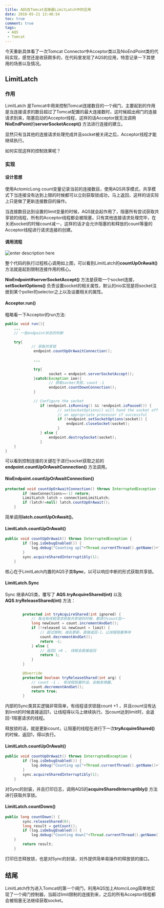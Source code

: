 ```yaml
---
title: AQS在Tomcat连接器LimitLatch中的应用
date: 2018-05-21 13:48:54
toc: true
comment: true
tags:
 - AQS
 - Tomcat
---
```


今天重新具体看了一次Tomcat Connector中Acceptor类以及NioEndPoint类的代码实现，感觉还是收获颇多的，在代码里发现了AQS的应用，特意记录一下其使用的场景以及情况。

## LimitLatch

### 作用

LimitLatch 是Tomcat中用来控制Tomcat连接数目的一个阀门，主要起到的作用是当连接请求的数目超过了Tomcat配置的最大连接数时，这时候超出阀门的连接请求到来，阻塞启动的Acceptor线程，这样的话Acceptor就无法调用 **NioEndPoint**的**serverSocketAccept()** 方法进行连接的建立。

显然只有当其他的连接请求处理完成并且socket被关闭之后，Acceptor线程才能继续执行。

如何实现这样的控制效果呢？

<!--more-->

### 实现

#### 设计思想

使用ActomicLong count变量记录当前的连接数目，使用AQS共享模式，共享模式下当连接没有达到上限的时候都可以立刻获取锁成功，马上返回，这样的话实际上只是做了更新连接数目的操作。

当连接数目达到设置的limit变量的时候，AQS就会起作用了，阻塞所有尝试获取共享锁的线程，所有的Acceptor线程都会被阻塞，只有其他连接请求处理完毕，在关闭socket的时候count减一，这样的话才会允许阻塞的和释放的count等量的Acceptor线程进行请求连接的创建。


#### 调用流程

![enter description here][1]

整个代码的执行过程核心调用如上图，可以看到LimitLatch的**countUpOrAwait()** 方法就是起到限制连接作用的核心。

**NioEndpoint#serverSocketAccept()** 方法是获取一个socket连接，**setSocketOptions()** 负责设置socket的相关属性，默认的nio实现是将socket注册到某个poller的selector之上以及设置相关的属性。

#### Acceptor.run()

粗略看一下Acceptor的run方法:

``` java
public void run(){
	...
	// 一些endpoint状态的判断
	
	try{
			// 获取共享锁
		     endpoint.countUpOrAwaitConnection();
			 
			 ...
			 
			 try{
			 	    socket = endpoint.serverSocketAccept();
			 }catch(Exception ioe){
			 		// 获取socker失败，count -1
			 	    endpoint.countDownConnection();
			 }
			 
			 // Configure the socket
                if (endpoint.isRunning() && !endpoint.isPaused()) {
                        // setSocketOptions() will hand the socket off to
                        // an appropriate processor if successful
                        if (!endpoint.setSocketOptions(socket)) {
                            endpoint.closeSocket(socket);
                        }
                } else {
                    endpoint.destroySocket(socket);
                }
	}
}
```

可以看到控制连接的关键在于进行socket获取之前的**endpoint.countUpOrAwaitConnection()** 方法调用。

#### NioEndpoint.countUpOrAwaitConnection()

``` java
protected void countUpOrAwaitConnection() throws InterruptedException {
        if (maxConnections==-1) return;
        LimitLatch latch = connectionLimitLatch;
        if (latch!=null) latch.countUpOrAwait();
    }
```
简单调用**latch.countUpOrAwait()**。

#### LimitLatch.countUpOrAwait()

``` java
public void countUpOrAwait() throws InterruptedException {
        if (log.isDebugEnabled()) {
            log.debug("Counting up["+Thread.currentThread().getName()+"] latch="+getCount());
        }
        sync.acquireSharedInterruptibly(1);
    }
```

核心在于LimitLatch内置的AQS子类**Sync**，以可以响应中断的形式获取共享锁。

#### LimitLatch.Sync

Sync 继承AQS类，覆写了 **AQS.tryAcquireShared(int)** 以及 **AQS.tryReleaseShared(int)** 方法：

``` java
		
		protected int tryAcquireShared(int ignored) {
			// 每当有线程请求获取共享锁的时候，都进行count加一
            long newCount = count.incrementAndGet();
            if (!released && newCount > limit) {
                // 超过限制，减去更新，直接返回-1，让线程阻塞等待
                count.decrementAndGet();
                return -1;
            } else {
				// 返回1 >0 ， 线程会直接返回
                return 1;
            }
        }
		
		@Override
        protected boolean tryReleaseShared(int arg) {
			// count -1 ， 有线程阻塞的话，会触发唤醒。
            count.decrementAndGet();
            return true;
        }
```

内部的Sync类其实逻辑非常简单，有线程请求锁就count +1 ，并且count没有达到limit的时候直接返回1，让线程得以马上继续执行。当count达到limit时，会返回-1阻塞请求的线程。

释放锁的话，就是更新count，让阻塞的线程在进行下一次**tryAcquireShared()** 的时候，返回1，得以执行。

#### LimitLatch.countUpOrAwait()

``` java
public void countUpOrAwait() throws InterruptedException {
        if (log.isDebugEnabled()) {
            log.debug("Counting up["+Thread.currentThread().getName()+"] latch="+getCount());
        }
        sync.acquireSharedInterruptibly(1);
    }
```
对Sync的封装，并且打印日志，调用AQS的**acquireSharedInterruptibly()** 方法进行获取共享锁。

#### LimitLatch.countDown()

``` java
public long countDown() {
        sync.releaseShared(0);
        long result = getCount();
        if (log.isDebugEnabled()) {
            log.debug("Counting down["+Thread.currentThread().getName()+"] latch="+result);
    }
        return result;
    }
```

打印日志释放锁，也是对Sync的封装，对外提供简单易操作的释放锁的接口。

## 结尾

LimitLatch作为进入Tomcat的第一个阀门，利用AQS加上AtomciLong简单地实现了一个阀门控制器，当超过limit限制的连接到来，之后的所有Acceptor线程都会被阻塞无法继续获取socket。
 
  [1]: http://ww1.sinaimg.cn/large/006pluSpgy1g0bmh0n646j30vi0oe74z.jpg "SpringBeans UML"
